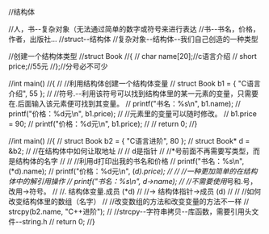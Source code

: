 //结构体

//人，书--复杂对象（无法通过简单的数字或符号来进行表达
//书--书名，价格，作者，出版社...
//struct--结构体
//复杂对象--结构体--我们自己创造的一种类型

//创建一个结构体类型
//struct Book
//{
//	char name[20];//c语言介绍
//	short price;//55元
//};//分号必不可少


//int main()
//{
//	//利用结构体创建一个结构体变量
//	struct Book b1 = { "C语言介绍", 55 };
//	//符号.--利用该符号可以找到结构体里的某一元素的变量，只需要在.后面输入该元素便可找到其变量。
//	printf("书名：%s\n", b1.name);
//	printf("价格：%d元\n", b1.price);
//	//元素里的变量可以随时修改。
//	b1.price = 90;
//	printf("价格：%d元\n", b1.price);
//
//	return 0;
//}

//int main()
//{
//	struct Book b2 = { "C语言进阶", 80 };
//	struct Book* d = &b2;
//	//在结构体中如何让取地址
//	// d是指针
//	//*号前面不再需要写类型，而是结构体的名字
//
//	//利用d打印出我的书名和价格
//	printf("书名：%s\n", (*d).name);
//	printf("价格：%d元\n", (*d).price);
//
//	//一种更加简单的在结构体中的解引用操作
//	printf("书名：%s\n", d->name);
//	//不需要使用*号和.号，改用->符号。
//	//.   结构体变量.成员    (*d)
//	//->  结构体指针->成员   (d)
//
//	//如何改变结构体里的数组（名字）
//	//改变数组的方法和改变变量的方法不一样
//	strcpy(b2.name, "C++进阶");
//	//strcpy--字符串拷贝--库函数，需要引用头文件--string.h
//	return 0;
//}
